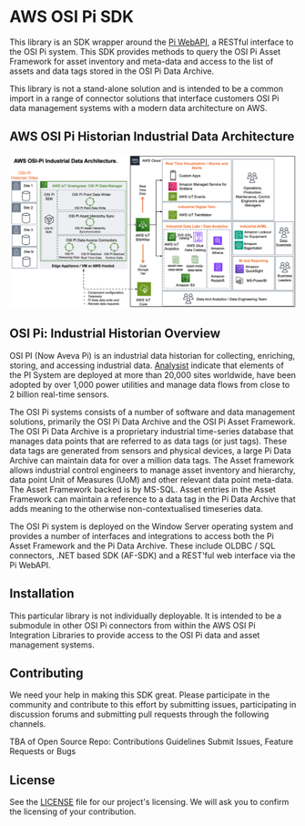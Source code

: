# AWS OSI Pi SDK 

This library is an SDK wrapper around the [Pi WebAPI](https://docs.aveva.com/en-US/bundle/pi-web-api-reference/page/help/getting-started.html), a RESTful interface to the OSI Pi system. This SDK provides methods to query the OSI Pi Asset Framework for asset inventory and meta-data and access to the list of assets and data tags stored in the OSI Pi Data Archive.

This library is not a stand-alone solution and is intended to be a common import in a range of connector solutions that interface customers OSI Pi data management systems with a modern data architecture on AWS.

## AWS OSI Pi Historian Industrial Data Architecture

![AWS OSI Pi data Architecture](images/aws-osi-pi-data-architecture.png)

## OSI Pi: Industrial Historian Overview
OSI PI (Now Aveva Pi) is an industrial data historian for collecting, enriching, storing, and accessing industrial data. [Analysist](https://www.verdantix.com/insights/blogs/aveva-s-5-billion-osisoft-acquisition-reshapes-the-industrial-software-landscape) indicate that elements of the PI System are deployed at more than 20,000 sites worldwide, have been adopted by over 1,000 power utilities and manage data flows from close to 2 billion real-time sensors.

The OSI Pi systems consists of a number of software and data management solutions, primarily the OSI Pi Data Archive and the OSI Pi Asset Framework. The OSI Pi Data Archive is a proprietary industrial time-series database that manages data points that are referred to as data tags (or just tags). These data tags are generated from sensors and physical devices, a large Pi Data Archive can maintain data for over a million data tags. The Asset framework allows industrial control engineers to manage asset inventory and hierarchy, data point Unit of Measures (UoM) and other relevant data point meta-data. The Asset Framework backed is by MS-SQL. Asset entries in the Asset Framework can maintain a reference to a data tag in the Pi Data Archive that adds meaning to the otherwise non-contextualised timeseries data. 

The OSI Pi system is deployed on the Window Server operating system and provides a number of interfaces and integrations to access both the Pi Asset Framework and the Pi Data Archive. These include OLDBC / SQL connectors, .NET based SDK (AF-SDK) and a REST'ful web interface via the Pi WebAPI.

## Installation
This particular library is not individually deployable. It is intended to be a submodule in other OSI Pi connectors from within the AWS OSI Pi Integration Libraries to provide access to the OSI Pi data and asset management systems. 

## Contributing

We need your help in making this SDK great. Please participate in the community and contribute to this effort by submitting issues, participating in discussion forums and submitting pull requests through the following channels.
  
  TBA of Open Source Repo:
    Contributions Guidelines
    Submit Issues, Feature Requests or Bugs

## License
See the [LICENSE](LICENSE) file for our project's licensing. We will ask you to confirm the licensing of your contribution.

